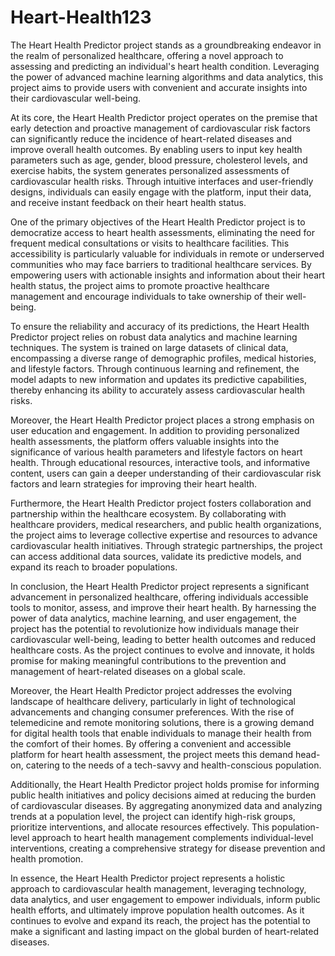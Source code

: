 # Heart-Health123
The Heart Health Predictor project stands as a groundbreaking endeavor in the realm of personalized healthcare, offering a novel approach to assessing and predicting an individual's heart health condition. Leveraging the power of advanced machine learning algorithms and data analytics, this project aims to provide users with convenient and accurate insights into their cardiovascular well-being.

At its core, the Heart Health Predictor project operates on the premise that early detection and proactive management of cardiovascular risk factors can significantly reduce the incidence of heart-related diseases and improve overall health outcomes. By enabling users to input key health parameters such as age, gender, blood pressure, cholesterol levels, and exercise habits, the system generates personalized assessments of cardiovascular health risks. Through intuitive interfaces and user-friendly designs, individuals can easily engage with the platform, input their data, and receive instant feedback on their heart health status.

One of the primary objectives of the Heart Health Predictor project is to democratize access to heart health assessments, eliminating the need for frequent medical consultations or visits to healthcare facilities. This accessibility is particularly valuable for individuals in remote or underserved communities who may face barriers to traditional healthcare services. By empowering users with actionable insights and information about their heart health status, the project aims to promote proactive healthcare management and encourage individuals to take ownership of their well-being.

To ensure the reliability and accuracy of its predictions, the Heart Health Predictor project relies on robust data analytics and machine learning techniques. The system is trained on large datasets of clinical data, encompassing a diverse range of demographic profiles, medical histories, and lifestyle factors. Through continuous learning and refinement, the model adapts to new information and updates its predictive capabilities, thereby enhancing its ability to accurately assess cardiovascular health risks.

Moreover, the Heart Health Predictor project places a strong emphasis on user education and engagement. In addition to providing personalized health assessments, the platform offers valuable insights into the significance of various health parameters and lifestyle factors on heart health. Through educational resources, interactive tools, and informative content, users can gain a deeper understanding of their cardiovascular risk factors and learn strategies for improving their heart health.

Furthermore, the Heart Health Predictor project fosters collaboration and partnership within the healthcare ecosystem. By collaborating with healthcare providers, medical researchers, and public health organizations, the project aims to leverage collective expertise and resources to advance cardiovascular health initiatives. Through strategic partnerships, the project can access additional data sources, validate its predictive models, and expand its reach to broader populations.

In conclusion, the Heart Health Predictor project represents a significant advancement in personalized healthcare, offering individuals accessible tools to monitor, assess, and improve their heart health. By harnessing the power of data analytics, machine learning, and user engagement, the project has the potential to revolutionize how individuals manage their cardiovascular well-being, leading to better health outcomes and reduced healthcare costs. As the project continues to evolve and innovate, it holds promise for making meaningful contributions to the prevention and management of heart-related diseases on a global scale.

Moreover, the Heart Health Predictor project addresses the evolving landscape of healthcare delivery, particularly in light of technological advancements and changing consumer preferences. With the rise of telemedicine and remote monitoring solutions, there is a growing demand for digital health tools that enable individuals to manage their health from the comfort of their homes. By offering a convenient and accessible platform for heart health assessment, the project meets this demand head-on, catering to the needs of a tech-savvy and health-conscious population.

Additionally, the Heart Health Predictor project holds promise for informing public health initiatives and policy decisions aimed at reducing the burden of cardiovascular diseases. By aggregating anonymized data and analyzing trends at a population level, the project can identify high-risk groups, prioritize interventions, and allocate resources effectively. This population-level approach to heart health management complements individual-level interventions, creating a comprehensive strategy for disease prevention and health promotion.

In essence, the Heart Health Predictor project represents a holistic approach to cardiovascular health management, leveraging technology, data analytics, and user engagement to empower individuals, inform public health efforts, and ultimately improve population health outcomes. As it continues to evolve and expand its reach, the project has the potential to make a significant and lasting impact on the global burden of heart-related diseases.
